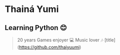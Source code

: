# **Thainá Yumi**
## Learning Python :blush:
> 20 years
> Games enjoyer :computer:
> Music lover :notes:
[title] (https://github.com/thaiyuumi)